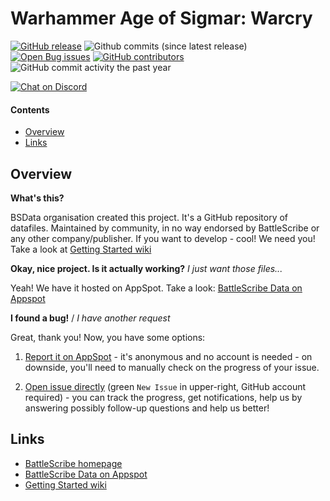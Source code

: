 Warhammer Age of Sigmar: Warcry
===============================

[![GitHub release](https://img.shields.io/github/release/BSData/warhammer-age-of-sigmar-warcry.svg?style=flat-square)](https://github.com/BSData/warhammer-age-of-sigmar-warcry/releases/latest)
![Github commits (since latest release)](https://img.shields.io/github/commits-since/BSData/warhammer-age-of-sigmar-warcry/latest.svg?style=flat-square)
[![Open Bug issues](https://img.shields.io/github/issues/bsdata/warhammer-age-of-sigmar-warcry/bug.svg?style=flat-square&label=bugs)](https://github.com/BSData/warhammer-age-of-sigmar-warcry/issues?q=is%3Aissue+is%3Aopen+label%3Abug)
[![GitHub contributors](https://img.shields.io/github/contributors/BSData/warhammer-age-of-sigmar-warcry.svg?style=flat-square)](https://github.com/BSData/warhammer-age-of-sigmar-warcry/graphs/contributors)
![GitHub commit activity the past year](https://img.shields.io/github/commit-activity/y/BSData/warhammer-age-of-sigmar-warcry.svg?style=flat-square)

[![Chat on Discord](https://img.shields.io/discord/558412685981777922.svg?logo=discord&style=popout-square)](https://discord.gg/KqPVhds)

#### Contents ####

* [Overview][]
* [Links][]

## Overview ##
[Overview]: #overview

__What's this?__

BSData organisation created this project. It's a GitHub repository of datafiles.
Maintained by community, in no way endorsed by BattleScribe or any other company/publisher. If you want
to develop - cool! We need you! Take a look at [Getting Started wiki][]

__Okay, nice project. Is it actually working?__ _I just want those files..._

Yeah! We have it hosted on AppSpot. Take a look: [BattleScribe Data on Appspot][]

__I found a bug!__ / *I have another request*

Great, thank you! Now, you have some options:

1. [Report it on AppSpot][] - it's anonymous and no account is needed - on downside, you'll need to manually check on the progress of your issue.

2. [Open issue directly][] (green `New Issue` in upper-right, GitHub account required) - you can track the progress, get notifications, help us by answering possibly follow-up questions and help us better!

## Links ##
[Links]: #links

* [BattleScribe homepage][]
* [BattleScribe Data on Appspot][]
* [Getting Started wiki][]

[Report it on Appspot]: http://battlescribedata.appspot.com/#/repo/warhammer-age-of-sigmar-warcry
[Open Issue directly]: https://github.com/BSData/warhammer-age-of-sigmar-warcry/issues
[BattleScribe homepage]: http://www.battlescribe.net/
[BattleScribe Data on Appspot]: http://battlescribedata.appspot.com/#/repos
[Getting Started wiki]: https://github.com/BSData/catalogue-development/wiki/Getting-Started#contributing
